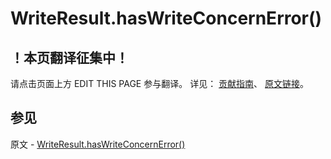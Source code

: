 # WriteResult.hasWriteConcernError()

## ！本页翻译征集中！

请点击页面上方 EDIT THIS PAGE 参与翻译。
详见：
[贡献指南]( https://github.com/JinMuInfo/MongoDB-Manual-zh/blob/master/CONTRIBUTING.md )、
[原文链接](  https://docs.mongodb.com/manual/reference/method/WriteResult.hasWriteConcernError/  )。

## 参见

原文 - [WriteResult.hasWriteConcernError()]( https://docs.mongodb.com/manual/reference/method/WriteResult.hasWriteConcernError/ )

